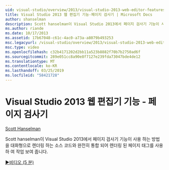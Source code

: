 ```yaml
---
uid: visual-studio/overview/2013/visual-studio-2013-web-editor-features-page-inspector
title: Visual Studio 2013 웹 편집기 기능-페이지 검사기 | Microsoft Docs
author: shanselman
description: Scott hanselman이 Visual Studio 2013에서 페이지 검사기 기능이 사용 하는 방법을 완전히 통합 된 w 태그를 렌더링 된 페이지를 사용 하 여 대화형으로 작업 표시...
ms.author: riande
ms.date: 10/17/2013
ms.assetid: 17b67048-c61c-4ac0-a73a-a8079b493253
msc.legacyurl: /visual-studio/overview/2013/visual-studio-2013-web-editor-features-page-inspector
msc.type: video
ms.openlocfilehash: c32b4171202d2bb11a523b8882f70b7b2750ad6f
ms.sourcegitcommit: 289e051cc8a90e8f7127e239fda73047bde4de12
ms.translationtype: MT
ms.contentlocale: ko-KR
ms.lasthandoff: 03/25/2019
ms.locfileid: "58421728"
---
```

<a name="visual-studio-2013-web-editor-features---page-inspector"></a>Visual Studio 2013 웹 편집기 기능 - 페이지 검사기
====================
[Scott Hanselman](https://github.com/shanselman)

Scott hanselman이 Visual Studio 2013에서 페이지 검사기 기능이 사용 하는 방법을 대화형으로 렌더링 하는 소스 코드와 완전히 통합 되어 렌더링 된 페이지 태그를 사용 하 여 작업 보여 줍니다.

[&#9654;비디오 (5 분)](https://channel9.msdn.com/Blogs/ASP-NET-Site-Videos/visual-studio-2013-web-editor-features-page-inspector)
